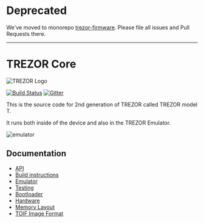 # Deprecated

We've moved to monorepo [trezor-firmware](https://github.com/trezor/trezor-firmware). Please file all issues and Pull Requests there.

----

# TREZOR Core

![TREZOR Logo](docs/logo.png)

[![Build Status](https://travis-ci.org/trezor/trezor-core.svg?branch=master)](https://travis-ci.org/trezor/trezor-core)
[![Gitter](https://badges.gitter.im/trezor/community.svg)](https://gitter.im/trezor/community)

This is the source code for 2nd generation of TREZOR called TREZOR model T.

It runs both inside of the device and also in the TREZOR Emulator.

![emulator](docs/emulator.jpg)

## Documentation

* [API](docs/api.md)
* [Build instructions](docs/build.md)
* [Emulator](docs/emulator.md)
* [Testing](docs/testing.md)
* [Bootloader](docs/bootloader.md)
* [Hardware](docs/hardware.md)
* [Memory Layout](docs/memory.md)
* [TOIF Image Format](docs/toif.md)

